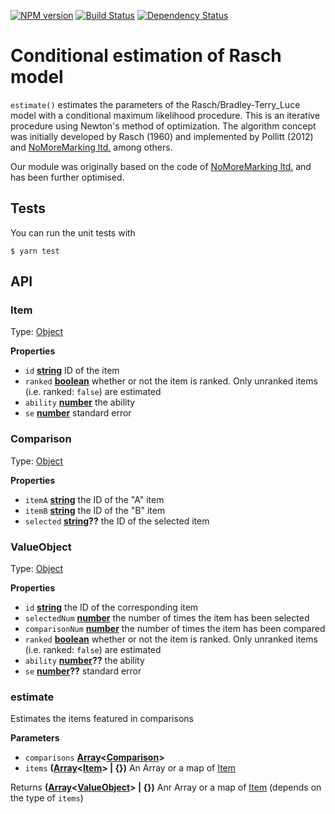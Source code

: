  [![NPM version][npm-image]][npm-url] [![Build Status][travis-image]][travis-url] [![Dependency Status][daviddm-url]][daviddm-image]

# Conditional estimation of Rasch model

`estimate()` estimates the parameters of the Rasch/Bradley-Terry_Luce model with a conditional maximum likelihood procedure.
This is an iterative procedure using Newton's method of optimization.
The algorithm concept was initially developed by Rasch (1960) and implemented by Pollitt (2012) and [NoMoreMarking ltd.](https://github.com/NoMoreMarking/cj) among others.

Our module was originally based on the code of [NoMoreMarking ltd.](https://github.com/NoMoreMarking/cj) and has been further optimised.

## Tests

You can run the unit tests with

    $ yarn test

[npm-url]: https://npmjs.org/package/estimating-rasch-model

[npm-image]: https://badge.fury.io/js/estimating-rasch-model.svg

[travis-url]: https://travis-ci.org/d-pac/estimating-rasch-model

[travis-image]: https://travis-ci.org/d-pac/estimating-rasch-model.svg?branch=master

[daviddm-url]: https://david-dm.org/d-pac/estimating-rasch-model.svg?theme=shields.io

[daviddm-image]: https://david-dm.org/d-pac/estimating-rasch-model

## API

<!-- Generated by documentation.js. Update this documentation by updating the source code. -->

### Item

Type: [Object](https://developer.mozilla.org/en-US/docs/Web/JavaScript/Reference/Global_Objects/Object)

**Properties**

-   `id` **[string](https://developer.mozilla.org/en-US/docs/Web/JavaScript/Reference/Global_Objects/String)** ID of the item
-   `ranked` **[boolean](https://developer.mozilla.org/en-US/docs/Web/JavaScript/Reference/Global_Objects/Boolean)** whether or not the item is ranked. Only unranked items (i.e. ranked: `false`) are estimated
-   `ability` **[number](https://developer.mozilla.org/en-US/docs/Web/JavaScript/Reference/Global_Objects/Number)** the ability
-   `se` **[number](https://developer.mozilla.org/en-US/docs/Web/JavaScript/Reference/Global_Objects/Number)** standard error

### Comparison

Type: [Object](https://developer.mozilla.org/en-US/docs/Web/JavaScript/Reference/Global_Objects/Object)

**Properties**

-   `itemA` **[string](https://developer.mozilla.org/en-US/docs/Web/JavaScript/Reference/Global_Objects/String)** the ID of the "A" item
-   `itemB` **[string](https://developer.mozilla.org/en-US/docs/Web/JavaScript/Reference/Global_Objects/String)** the ID of the "B" item
-   `selected` **[string](https://developer.mozilla.org/en-US/docs/Web/JavaScript/Reference/Global_Objects/String)??** the ID of the selected item

### ValueObject

Type: [Object](https://developer.mozilla.org/en-US/docs/Web/JavaScript/Reference/Global_Objects/Object)

**Properties**

-   `id` **[string](https://developer.mozilla.org/en-US/docs/Web/JavaScript/Reference/Global_Objects/String)** the ID of the corresponding item
-   `selectedNum` **[number](https://developer.mozilla.org/en-US/docs/Web/JavaScript/Reference/Global_Objects/Number)** the number of times the item has been selected
-   `comparisonNum` **[number](https://developer.mozilla.org/en-US/docs/Web/JavaScript/Reference/Global_Objects/Number)** the number of times the item has been compared
-   `ranked` **[boolean](https://developer.mozilla.org/en-US/docs/Web/JavaScript/Reference/Global_Objects/Boolean)** whether or not the item is ranked. Only unranked items (i.e. ranked: `false`) are estimated
-   `ability` **[number](https://developer.mozilla.org/en-US/docs/Web/JavaScript/Reference/Global_Objects/Number)??** the ability
-   `se` **[number](https://developer.mozilla.org/en-US/docs/Web/JavaScript/Reference/Global_Objects/Number)??** standard error

### estimate

Estimates the items featured in comparisons

**Parameters**

-   `comparisons` **[Array](https://developer.mozilla.org/en-US/docs/Web/JavaScript/Reference/Global_Objects/Array)&lt;[Comparison](#comparison)>** 
-   `items` **([Array](https://developer.mozilla.org/en-US/docs/Web/JavaScript/Reference/Global_Objects/Array)&lt;[Item](#item)> | {})** An Array or a map of [Item](#item)

Returns **([Array](https://developer.mozilla.org/en-US/docs/Web/JavaScript/Reference/Global_Objects/Array)&lt;[ValueObject](#valueobject)> | {})** Anr Array or a map of [Item](#item) (depends on the type of `items`)
